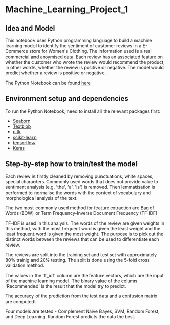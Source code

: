 # Machine_Learning_Project_1

## Idea and Model

This notebook uses Python programming language to build a machine learning model to identify the sentiment of customer reviews in a E-Commerce store for Women's Clothing. The information used is a real commercial and anoymised data. Each review has an associated feature on whether the customer who wrote the review would recommend the product, in other words, whether the review is positive or negative. The model would predict whether a review is positive or negative.

The Python Notebook can be found [here](final-Theresa-Wang.ipynb)

## Environment setup and dependencies

To run the Python Notebook, need to install all the relevant packages first:
- [Seaborn](https://seaborn.pydata.org/installing.html)
- [Textblob](https://textblob.readthedocs.io/en/dev/index.html)
- [nltk](http://www.nltk.org/index.html#)
- [scikit-learn](https://scikit-learn.org/stable/index.html)
- [tensorflow](https://www.tensorflow.org/install/pip)
- [Keras](https://keras.io/)


## Step-by-step how to train/test the model

Each review is firstly cleaned by removing punctuations, white spaces, special characters. Commonly used words that does not provide value to sentiment analysis (e.g. 'the', 'a', 'is') is removed. Then lemmatisation is performed to normalise the words with the context of vocabulary and morphological analysis of the text.

The two most commonly used method for feature extraction are Bag of Words (BOW) or Term Frequency-Inverse Document Frequency (TF-IDF)

TF-IDF is used in this analysis. The words of the review are given weights in this method, with the most frequent word is given the least weight and the least frequent word is given the most weight. The purpose is to pick out the distinct words between the reviews that can be used to differentiate each review.

The reviews are split into the training set and test set with approximately 80% trainig and 20% testing. The split is done using the 5-fold cross validation method.

The values in the 'tf_idf' column are the feature vectors, which are the input of the machine learning model. The binary value of the column 'Recommended' is the result that the model try to predict.

The accuracy of the prediction from the test data and a confusion matrix are computed.

Four models are tested - Complement Naive Bayes, SVM, Random Forest, and Deep Learning. Random Forest predicts the data the best.

